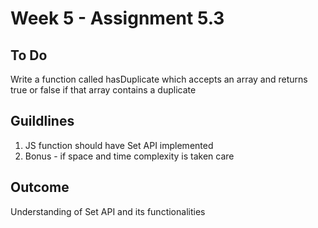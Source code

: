 # Week 5 - Assignment 5.3

## To Do
Write a function called hasDuplicate which accepts an array and returns true or false if that array contains a duplicate

## Guildlines
1. JS function should have Set API implemented
2. Bonus - if space and time complexity is taken care


## Outcome
Understanding of Set API and its functionalities
